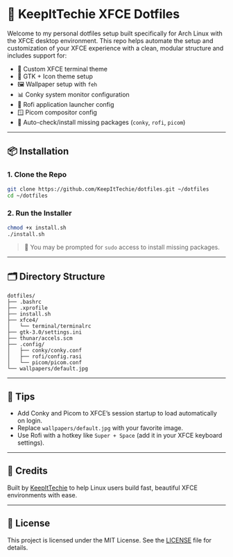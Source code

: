 # 🧰 KeepItTechie XFCE Dotfiles

Welcome to my personal dotfiles setup built specifically for Arch Linux with the XFCE desktop environment. This repo helps automate the setup and customization of your XFCE experience with a clean, modular structure and includes support for:

- 🔧 Custom XFCE terminal theme
- 🎨 GTK + Icon theme setup
- 🖼 Wallpaper setup with `feh`
- 📊 Conky system monitor configuration
- 🚀 Rofi application launcher config
- 🪟 Picom compositor config
- 🧪 Auto-check/install missing packages (`conky`, `rofi`, `picom`)

---

## 📦 Installation

### 1. Clone the Repo

```bash
git clone https://github.com/KeepItTechie/dotfiles.git ~/dotfiles
cd ~/dotfiles
```

### 2. Run the Installer

```bash
chmod +x install.sh
./install.sh
```

> 🔐 You may be prompted for `sudo` access to install missing packages.

---

## 🗂 Directory Structure

```
dotfiles/
├── .bashrc
├── .xprofile
├── install.sh
├── xfce4/
│   └── terminal/terminalrc
├── gtk-3.0/settings.ini
├── thunar/accels.scm
├── .config/
│   ├── conky/conky.conf
│   ├── rofi/config.rasi
│   └── picom/picom.conf
└── wallpapers/default.jpg
```

---

## 🧠 Tips

- Add Conky and Picom to XFCE’s session startup to load automatically on login.
- Replace `wallpapers/default.jpg` with your favorite image.
- Use Rofi with a hotkey like `Super + Space` (add it in your XFCE keyboard settings).

---

## 🙌 Credits

Built by [KeepItTechie](https://www.keepittechie.com) to help Linux users build fast, beautiful XFCE environments with ease.

---

## 🪪 License

This project is licensed under the MIT License. See the [LICENSE](LICENSE) file for details.
